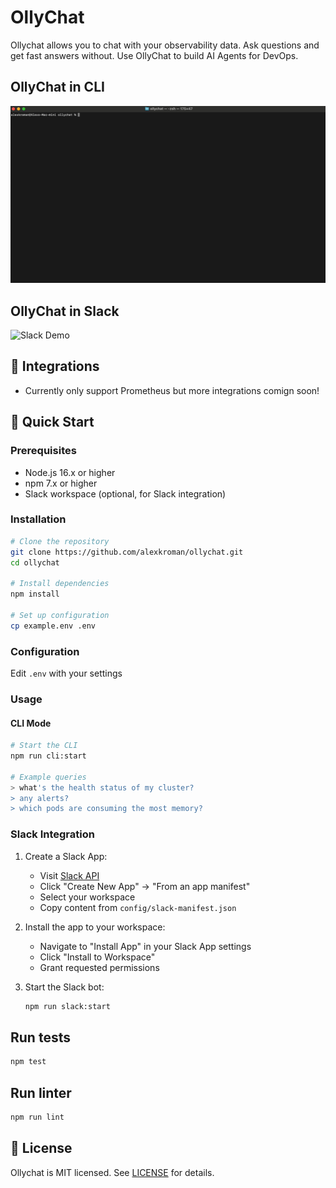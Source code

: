 # OllyChat

Ollychat allows you to chat with your observability data. Ask questions and get fast answers without.  Use OllyChat to build AI Agents for DevOps.

## OllyChat in CLI

![CLI Demo](https://raw.githubusercontent.com/alexkroman/ollychat/refs/heads/main/public/cli-demo-2.gif)

## OllyChat in Slack

![Slack Demo](https://github.com/alexkroman/ollychat/blob/main/public/slack-demo.gif?raw=true)

## 🌟 Integrations

- Currently only support Prometheus but more integrations comign soon!

## 🚀 Quick Start

### Prerequisites

- Node.js 16.x or higher
- npm 7.x or higher
- Slack workspace (optional, for Slack integration)

### Installation

```bash
# Clone the repository
git clone https://github.com/alexkroman/ollychat.git
cd ollychat

# Install dependencies
npm install

# Set up configuration
cp example.env .env
```

### Configuration

Edit `.env` with your settings

### Usage

#### CLI Mode

```bash
# Start the CLI
npm run cli:start

# Example queries
> what's the health status of my cluster?
> any alerts?
> which pods are consuming the most memory?
```

### Slack Integration

1. Create a Slack App:
   - Visit [Slack API](https://api.slack.com/apps)
   - Click "Create New App" → "From an app manifest"
   - Select your workspace
   - Copy content from `config/slack-manifest.json`

2. Install the app to your workspace:
   - Navigate to "Install App" in your Slack App settings
   - Click "Install to Workspace"
   - Grant requested permissions

3. Start the Slack bot:
  
   ```bash
   npm run slack:start
   ```

## Run tests

```bash
npm test
```

## Run linter

```bash
npm run lint
```

## 📄 License

Ollychat is MIT licensed. See [LICENSE](LICENSE) for details.
